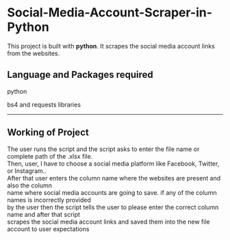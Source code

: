 # Social-Media-Account-Scraper-in-Python
<p>This project is built with <b>python</b>. It scrapes the social media account links from the websites.</p>
<h2>Language and Packages required</h2>
<p>python</p>
<p>bs4 and requests libraries</p>
<hr>
<h2>Working of Project</h2>
<p>The user runs the script and the script asks to enter the file name or complete path of the .xlsx file.<br>
  Then, user, I have to choose a social media platform like Facebook, Twitter, or Instagram.</b>.<br>
  After that user enters the column name where the websites are present and also the column<br>
  name where social media accounts are going to save. if any of the column names is incorrectly provided<br>
  by the user then the script tells the user to please enter the correct column name and after that script<br>
  scrapes the social media account links and saved them into the new file account to user expectations</p>
  
  
